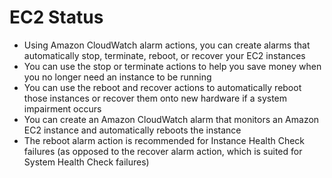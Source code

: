 
# EC2 Status
- Using Amazon CloudWatch alarm actions, you can create alarms that automatically stop, terminate, reboot, or recover 
  your EC2 instances
- You can use the stop or terminate actions to help you save money when you no longer need an instance to be running
- You can use the reboot and recover actions to automatically reboot those instances or recover them onto new hardware 
  if a system impairment occurs
- You can create an Amazon CloudWatch alarm that monitors an Amazon EC2 instance and automatically reboots the instance
- The reboot alarm action is recommended for Instance Health Check failures (as opposed to the recover alarm action, 
  which is suited for System Health Check failures)